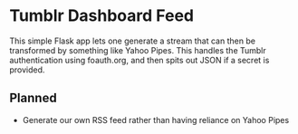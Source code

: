 Tumblr Dashboard Feed
=====================

This simple Flask app lets one generate a stream that can then be transformed by something like Yahoo Pipes. This handles the Tumblr authentication using foauth.org, and then spits out JSON if a secret is provided.

Planned
-------

- Generate our own RSS feed rather than having reliance on Yahoo Pipes
